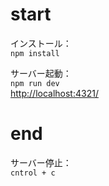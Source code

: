# start

インストール：<br>
`npm install`<br>

サーバー起動：<br>
`npm run dev`<br>
[http://localhost:4321/](http://localhost:4321/)<br>

# end

サーバー停止：<br>
`cntrol + c`<br>

